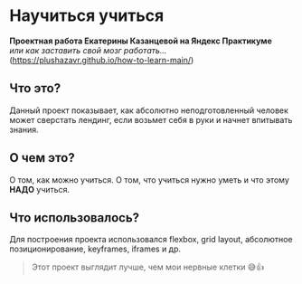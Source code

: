 # Научиться учиться
 __Проектная работа Екатерины Казанцевой на Яндекс Практикуме__ <br>
*или как заставить свой мозг работать...*
(https://plushazavr.github.io/how-to-learn-main/)

## Что это? 
Данный проект показывает, как абсолютно неподготовленный человек может сверстать лендинг, если возьмет себя в руки и начнет впитывать знания. 

## О чем это? 
О том, как можно учиться. О том, что учиться нужно уметь и что этому **НАДО** учиться. 

## Что использовалось? 
Для построения проекта использовался flexbox, grid layout, абсолютное позиционирование, keyframes, iframes и др.

> Этот проект выглядит лучше, чем мои нервные клетки :sweat_smile::thumbsup:
